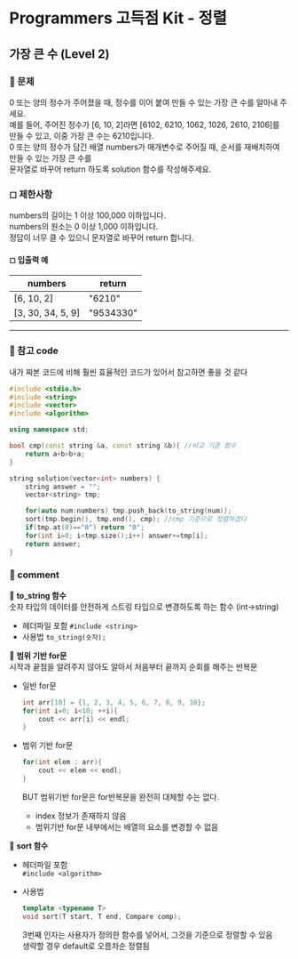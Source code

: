 # Programmers 고득점 Kit - 정렬

## 가장 큰 수 (Level 2)

### 🌴 문제

0 또는 양의 정수가 주어졌을 때, 정수를 이어 붙여 만들 수 있는 가장 큰 수를 알아내 주세요.<br>
예를 들어, 주어진 정수가 [6, 10, 2]라면 [6102, 6210, 1062, 1026, 2610, 2106]를 만들 수 있고, 이중 가장 큰 수는 6210입니다.<br>
0 또는 양의 정수가 담긴 배열 numbers가 매개변수로 주어질 때, 순서를 재배치하여 만들 수 있는 가장 큰 수를 <br>
문자열로 바꾸어 return 하도록 solution 함수를 작성해주세요.

### ◻ 제한사항

numbers의 길이는 1 이상 100,000 이하입니다.<br>
numbers의 원소는 0 이상 1,000 이하입니다.<br>
정답이 너무 클 수 있으니 문자열로 바꾸어 return 합니다.

#### ◻ 입출력 예

| numbers           | return    |
| ----------------- | --------- |
| [6, 10, 2]        | "6210"    |
| [3, 30, 34, 5, 9] | "9534330" |

---

### 💬 참고 code

내가 짜본 코드에 비해 훨씬 효율적인 코드가 있어서 참고하면 좋을 것 같다

```c++
#include <stdio.h>
#include <string>
#include <vector>
#include <algorithm>

using namespace std;

bool cmp(const string &a, const string &b){ //비교 기준 함수
    return a+b>b+a;
}

string solution(vector<int> numbers) {
    string answer = "";
    vector<string> tmp;

    for(auto num:numbers) tmp.push_back(to_string(num));
    sort(tmp.begin(), tmp.end(), cmp); //cmp 기준으로 정렬하겠다
    if(tmp.at(0)=="0") return "0";
    for(int i=0; i<tmp.size();i++) answer+=tmp[i];
    return answer;
}
```

### 📙 comment

🔸 **to_string 함수**<br>
숫자 타입의 데이터를 안전하게 스트링 타입으로 변경하도록 하는 함수 (int->string)<br>

- 헤더파일 포함
  `#include <string>`
- 사용법
  `to_string(숫자);`

🔸 **범위 기반 for문**<br>
시작과 끝점을 알려주지 않아도 알아서 처음부터 끝까지 순회를 해주는 반복문<br>

- 일반 for문

  ```c++
  int arr[10] = {1, 2, 3, 4, 5, 6, 7, 8, 9, 10};
  for(int i=0; i<10; ++i){
      cout << arr[i] << endl;
  }
  ```

- 범위 기반 for문

  ```c++
  for(int elem : arr){
      cout << elem << endl;
  }
  ```

  BUT 범위기반 for문은 for반복문을 완전히 대체할 수는 없다.<br>

  - index 정보가 존재하지 않음<br>
  - 범위기반 for문 내부에서는 배열의 요소를 변경할 수 없음<br>

🔸 **sort 함수**<br>

- 헤더파일 포함<br>
  `#include <algorithm>`

- 사용법

  ```c++
  template <typename T>
  void sort(T start, T end, Compare comp);
  ```

  3번째 인자는 사용자가 정의한 함수를 넣어서, 그것을 기준으로 정렬할 수 있음<br>
  생략할 경우 default로 오름차순 정렬됨<br>
